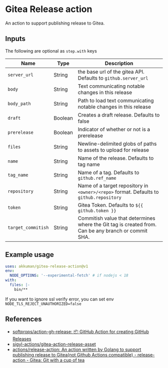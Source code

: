 # Gitea Release action

An action to support publishing release to Gitea.

## Inputs

The following are optional as `step.with` keys

| Name               | Type    | Description                                                                                         |
| ------------------ | ------- | --------------------------------------------------------------------------------------------------- |
| `server_url`       | String  | the base url of the gitea API. Defaults to `github.server_url`                                      |
| `body`             | String  | Text communicating notable changes in this release                                                  |
| `body_path`        | String  | Path to load text communicating notable changes in this release                                     |
| `draft`            | Boolean | Creates a draft release. Defaults to false                                                          |
| `prerelease`       | Boolean | Indicator of whether or not is a prerelease                                                         |
| `files`            | String  | Newline-delimited globs of paths to assets to upload for release                                    |
| `name`             | String  | Name of the release. Defaults to tag name                                                           |
| `tag_name`         | String  | Name of a tag. Defaults to `github.ref_name`                                                        |
| `repository`       | String  | Name of a target repository in `<owner>/<repo>` format. Defaults to `github.repository`             |
| `token`            | String  | Gitea Token. Defaults to `${{ github.token }}`                                                      |
| `target_commitish` | String  | Commitish value that determines where the Git tag is created from. Can be any branch or commit SHA. |

## Example usage

```yaml
uses: akkuman/gitea-release-action@v1
env:
  NODE_OPTIONS: '--experimental-fetch' # if nodejs < 18
with:
  files: |-
    bin/**
```

If you want to ignore ssl verify error, you can set env `NODE_TLS_REJECT_UNAUTHORIZED=false`

## References

- [softprops/action-gh-release: 📦 GitHub Action for creating GitHub Releases](https://github.com/softprops/action-gh-release)
- [sigyl-actions/gitea-action-release-asset](https://github.com/sigyl-actions/gitea-action-release-asset)
- [actions/release-action: An action written by Golang to support publishing release to Gitea(not Github Actions compatible) - release-action - Gitea: Git with a cup of tea](https://gitea.com/actions/release-action)
